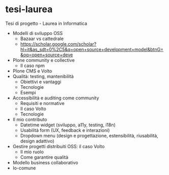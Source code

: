 # tesi-laurea
Tesi di progetto - Laurea in Informatica

* Modelli di sviluppo OSS
    * Bazaar vs cattedrale
    * https://scholar.google.com/scholar?hl=it&as_sdt=0%2C5&q=open+source+development+model&btnG=&oq=open+source+deve
* Plone community e collective
    * Il caso npm
* Plone CMS e Volto
* Qualità: testing, mantenibilità
    * Obiettivi e vantaggi
    * Tecnologie
    * Esempi
* Accessibilità e auditing come community
    * Requisiti e normative
    * Il caso Volto
    * Tecnologie
* Il mio contributo
    * Datetime widget (sviluppo, a11y, testing, i18n)
    * Usabilità form (UX, feedback e interazioni)
    * Dropdown menu (design e progettazione, estensibilità, riusabilità, design adattivo)
* Gestire progetti distribuiti OSS: il caso Volto
    * Il mio ruolo
    * Come garantire qualità
* Modello business collaborativo
* Io-comune

